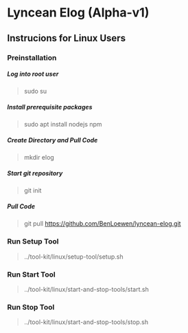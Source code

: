 # Lyncean Elog (Alpha-v1)

## Instrucions for Linux Users

### Preinstallation
##### Log into root user
> sudo su
##### Install prerequisite packages
> sudo apt install nodejs npm
##### Create Directory and Pull Code
> mkdir elog
##### Start git repository
> git init
##### Pull Code 
> git pull https://github.com/BenLoewen/lyncean-elog.git

### Run Setup Tool
> ../tool-kit/linux/setup-tool/setup.sh

### Run Start Tool
> ../tool-kit/linux/start-and-stop-tools/start.sh

### Run Stop Tool
> ../tool-kit/linux/start-and-stop-tools/stop.sh

